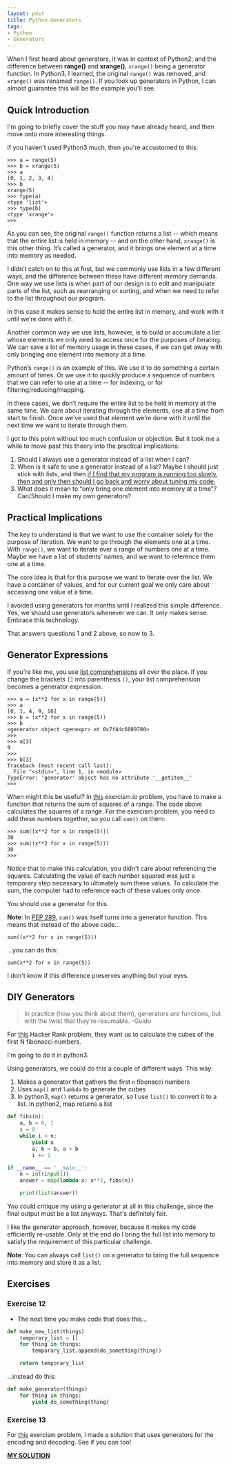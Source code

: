 ```yaml
---
layout: post
title: Python Generators
tags:
- Python
- Generators
---
```


When I first heard about generators, it was in context of Python2, and the difference between **range()** and **xrange()**, `xrange()` being a generator function. In Python3, I learned, the original `range()` was removed, and `xrange()` was renamed `range()`. If you look up generators in Python, I can almost guarantee this will be the example you'll see.

Quick Introduction
----

I'm going to briefly cover the stuff you may have already heard, and then move onto more interesting things.

If you haven't used Python3 much, then you're accustomed to this:

```
>>> a = range(5)
>>> b = xrange(5)
>>> a
[0, 1, 2, 3, 4]
>>> b
xrange(5)
>>> type(a)
<type 'list'>
>>> type(b)
<type 'xrange'>
>>>
```

As you can see, the original `range()` function returns a list -- which means that the entire list is held in memory -- and on the other hand, `xrange()` is this other thing. It’s called a generator, and it brings one element at a time into memory as needed.

I didn’t catch on to this at first, but we commonly use lists in a few different ways, and the difference between these have different memory demands. One way we use lists is when part of our design is to edit and manipulate parts of the list, such as rearranging or sorting, and when we need to refer to the list throughout our program.

In this case it makes sense to hold the entire list in memory, and work with it until we’re done with it.

Another common way we use lists, however, is to build or accumulate a list whose elements we only need to access once for the purposes of iterating. We can save a lot of memory usage in these cases, if we can get away with only bringing one element into memory at a time.

Python’s `range()` is an example of this. We use it to do something a certain amount of times. Or we use it to quickly produce a sequence of numbers that we can refer to one at a time -- for indexing, or for filtering/reducing/mapping.

In these cases, we don’t require the entire list to be held in memory at the same time. We care about iterating through the elements, one at a time from start to finish. Once we’ve used that element we’re done with it until the next time we want to iterate through them.

I got to this point without too much confusion or objection. But it took me a while to move past this theory into the practical implications:

1. Should I always use a generator instead of a list when I can?
2. When is it safe to use a generator instead of a list? Maybe I should just stick with lists, and then [if I find that my program is running too slowly, then and only then should I go back and worry about tuning my code.](http://stackoverflow.com/questions/47789/generator-expressions-vs-list-comprehension)
3. What does it mean to “only bring one element into memory at a time”? Can/Should I make my own generators?

Practical Implications
----

The key to understand is that we want to use the container solely for the purpose of iteration. We want to go through the elements one at a time. With `range()`, we want to iterate over a range of numbers one at a time. Maybe we have a list of students’ names, and we want to reference them one at a time.

The core idea is that for this purpose we want to iterate over the list. We have a container of values, and for our current goal we only care about accessing one value at a time.

I avoided using generators for months until I realized this simple difference. Yes, we should use generators whenever we can. It only makes sense. Embrace this technology.

That answers questions 1 and 2 above, so now to 3.

Generator Expressions
----

If you're like me, you use [list comprehensions](http://reeddunkle.github.io/Python-List-Comprehension/) all over the place. If you change the brackets `[]` into parenthesis `()`, your list comprehension becomes a generator expression.


```
>>> a = [x**2 for x in range(5)]
>>> a
[0, 1, 4, 9, 16]
>>> b = (x**2 for x in range(5))
>>> b
<generator object <genexpr> at 0x7f4dc6089780>
>>>
>>> a[3]
9
>>>
>>> b[3]
Traceback (most recent call last):
  File "<stdin>", line 1, in <module>
TypeError: 'generator' object has no attribute '__getitem__'
>>>
```

When might this be useful? In [this](http://exercism.io/exercises/python/difference-of-squares/readme) exercism.io problem, you have to make a function that returns the sum of squares of a range. The code above calculates the squares of a range. For the exercism problem, you need to add these numbers together, so you call `sum()` on them:

```
>>> sum([x**2 for x in range(5)])
30
>>> sum((x**2 for x in range(5)))
30
>>>
```

Notice that to make this calculation, you didn't care about referencing the squares. Calculating the value of each number squared was just a temporary step necessary to ultimately sum these values. To calculate the sum, the computer had to reference each of these values only once.

You should use a generator for this.

**Note**:
In [PEP 289](https://www.python.org/dev/peps/pep-0289/), `sum()` was itself turns into a generator function. This means that instead of the above code...

```
sum((x**2 for x in range(5)))
```

...you can do this:

```
sum(x**2 for x in range(5))
```

I don't know if this difference preserves anything but your eyes.

DIY Generators
----

> In practice (how you think about them), generators *are* functions, but with the twist that they're resumable.
> -Guido

For [this](https://www.hackerrank.com/challenges/map-and-lambda-expression) Hacker Rank problem, they want us to calculate the cubes of the first N fibonacci numbers.

I'm going to do it in python3.

Using generators, we could do this a couple of different ways. This way:

1. Makes a generator that gathers the first `n` fibonacci numbers
2. Uses `map()` and `lambda` to generate the cubes
3. In python3, `map()` returns a generator, so I use `list()` to convert it to a list. In python2, map returns a list

```python
def fibs(n):
    a, b = 0, 1
    i = 0
    while i < n:
        yield a
        a, b = b, a + b
        i += 1

if __name__ == '__main__':
    n = int(input())
    answer = map(lambda x: x**3, fibs(n))

    print(list(answer))
```

You could critique my using a generator at all in this challenge, since the final output must be a list anyways. That's definitely fair.


I like the generator approach, however, because it makes my code efficiently re-usable. Only at the end do I bring the full list into memory to satisfy the requirement of this particular challenge.

**Note**:
You can always call `list()` on a generator to bring the full sequence into memory and store it as a list.

Exercises
----

### Exercise 12

- The next time you make code that does this...

```python
def make_new_list(things)
    temporary_list = []
    for thing in things:
        temporary_list.append(do_something(thing))

    return temporary_list
```

...instead do this:

```python
def make_generator(things)
    for thing in things:
        yield do_something(thing)
```

### Exercise 13

For [this](http://exercism.io/exercises/python/run-length-encoding/readme) exercism problem, I made a solution that uses generators for the encoding and decoding. See if you can too!

[**MY SOLUTION**](http://exercism.io/submissions/f769de6ff62141eda728e93e45a1df9d)
